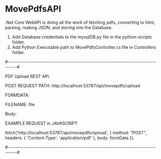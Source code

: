 # MovePdfsAPI

.Net Core WebAPI is doing all the work of fetching pdfs, converting to html, parsing, making JSON, and storing into the Database.


1. Add Database credentials to the mysqlDB.py file in the python-scripts folder.
2. Add Python Executable path to MovePdfsController.cs file in Controllers folder.

  #----------------------------------------------------------------------------------#
  
PDF Upload REST API.

POST REQUEST PATH: http://localhost:53787/api/movepdfs/upload

FORMDATA:

  FILENAME: file
  
  Body: <pdf file>
  
EXAMPLE REQUEST in JAVASCRIPT

  fetch('http://localhost:53787/api/movepdfs/upload', 
  {
        method: "POST",
        headers: {
          'Content-Type': 'application/pdf'
        },
        body: formData
  });

  #----------------------------------------------------------------------------------#
